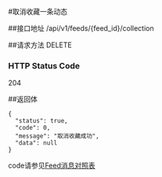 #取消收藏一条动态

##接口地址
/api/v1/feeds/{feed_id}/collection

##请求方法
DELETE

### HTTP Status Code

204

##返回体
```json5
{
  "status": true,
  "code": 0,
  "message": "取消收藏成功",
  "data": null
}
```

code请参见[Feed消息对照表](Feed消息对照表.md)